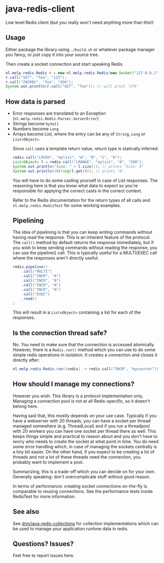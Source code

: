 # java-redis-client
Low level Redis client (but you really won't need anything more than this!)

## Usage
Either package the library using `./build.sh` or whatever package manager you
fancy, or just copy it into your source tree.

Then create a socket connection and start speaking Redis. 

```java
nl.melp.redis.Redis r = new nl.melp.redis.Redis(new Socket("127.0.0.1", 6379));
r.call("SET", "foo", "123");
r.call("INCRBY", "foo", "456");
System.out.println(r.call("GET", "foo")); // will print '579'
```

## How data is parsed

* Error responses are translated to an Exception (`nl.melp.redis.Redis.Parser.ServerError`)
* Strings become `byte[]`
* Numbers become `Long`
* Arrays become List<Object>, where the entry can be any of `String`, 
  `Long` or `List<Object>`.

Since `call` uses a template return value, return type is statically inferred:

```java
redis.call("LPUSH", "mylist", "A", "B", "C", "D");
List<Object> l = redis.call("LRANGE", "mylist", "0", "200");
System.out.println("Size: " + l.size()); // prints "Size: 4"
System.out.println((String)l.get(0)); // prints "A"
```

You will have to do some casting yourself in case of List responses. The
reasoning here is that you know what data to expect so you're responsible for
applying the correct casts in the correct context.  

Refer to the Redis documentation for the return types of all calls and
`nl.melp.redis.RedisTest` for some working examples.

## Pipelining
The idea of pipelining is that you can keep writing commands without having
read the response.  This is an inherent feature of the protocol. The `call()`
method by default returns the response immediately, but if you wish to keep
sending commands without reading the response, you can use the pipeline() call.
This is typically useful for a MULTI/EXEC call where the responses aren't
directly useful.

```java
redis.pipeline()
    .call("MULTI")
    .call("INCR", "A")
    .call("INCR", "A")
    .call("INCR", "A")
    .call("INCR", "A")
    .call("EXEC")
    .read()
;
```

This will result in a `List<Object>` containing a list for each of the responses.

## Is the connection thread safe?
No. You need to make sure that the connection is accessed atomically. However,
there is a `Redis.run()` method which you can use to do some simple redis
operations in isolation. It creates a connection and closes it directly after:

```java
nl.melp.redis.Redis.run((redis) -> redis.call("INCR", "mycounter"));
```

## How should I manage my connections?
However you wish. This library is a protocol implementation only. Managing a
connection pool is not at all Redis-specific, so it doesn't belong here.
 
Having said that, this mostly depends on your use case. Typically if you have a
webserver with 20 threads, you can have a socket per thread managed somewhere
(e.g. ThreadLocal) and if you run a threadpool with 20 workers you can have one
socket per thread there as well. This keeps things simple and practical to
reason about and you don't have to worry who needs to create the socket at what
point in time. You do need some error handling which, in case of managing the
sockets centrally is a tiny bit easier. On the other hand, if you expect to be
creating a lot of threads and not a lot of these threads need the connection,
you probably want to implement a pool. 

Summarizing, this is a trade-off which you can decide on for your own.
Generally speaking: don't overcomplicate stuff without good reason. 

In terms of performance: creating socket connections on-the-fly is comparable
to reusing connections. See the performance tests inside RedisTest for more 
information.

## See also

See [drm/java-redis-collections](https://github.com/drm/java-redis-collections)
for collection implementations which can be used to manage your application
runtime data in redis.

## Questions? Issues?
Feel free to report issues here.
